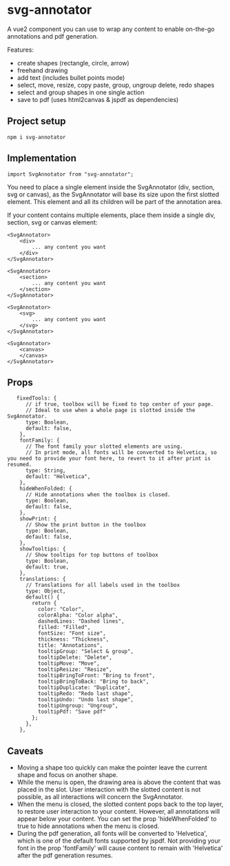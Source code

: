 # svg-annotator
A vue2 component you can use to wrap any content to enable on-the-go annotations and pdf generation.

Features:
- create shapes (rectangle, circle, arrow)
- freehand drawing
- add text (includes bullet points mode)
- select, move, resize, copy paste, group, ungroup delete, redo shapes
- select and group shapes in one single action
- save to pdf (uses html2canvas & jspdf as dependencies)

## Project setup
```
npm i svg-annotator
```

## Implementation
```
import SvgAnnotator from "svg-annotator";
```

You need to place a single element inside the SvgAnnotator (div, section, svg or canvas), as the SvgAnnotator will base its size upon the first slotted element. This element and all its children will be part of the annotation area.

If your content contains multiple elements, place them inside a single div, section, svg or canvas element:

```
<SvgAnnotator>
    <div>
        ... any content you want
    </div>
</SvgAnnotator>

<SvgAnnotator>
    <section>
        ... any content you want
    </section>
</SvgAnnotator>

<SvgAnnotator>
    <svg>
        ... any content you want
    </svg>
</SvgAnnotator>

<SvgAnnotator>
    <canvas>
    </canvas>
</SvgAnnotator>

```

## Props
```
   fixedTools: {
      // if true, toolbox will be fixed to top center of your page. 
      // Ideal to use when a whole page is slotted inside the SvgAnnotator.
      type: Boolean,
      default: false,
    },
    fontFamily: {
      // The font family your slotted elements are using. 
      // In print mode, all fonts will be converted to Helvetica, so you need to provide your font here, to revert to it after print is resumed.
      type: String,
      default: "Helvetica",
    },
    hideWhenFolded: {
      // Hide annotations when the toolbox is closed.
      type: Boolean,
      default: false,
    },
    showPrint: {
      // Show the print button in the toolbox
      type: Boolean,
      default: false,
    },
    showTooltips: {
      // Show tooltips for top buttons of toolbox
      type: Boolean,
      default: true,
    },
    translations: {
      // Translations for all labels used in the toolbox
      type: Object,
      default() {
        return {
          color: "Color",
          colorAlpha: "Color alpha",
          dashedLines: "Dashed lines",
          filled: "Filled",
          fontSize: "Font size",
          thickness: "Thickness",
          title: "Annotations",
          tooltipGroup: "Select & group",
          tooltipDelete: "Delete",
          tooltipMove: "Move",
          tooltipResize: "Resize",
          tooltipBringToFront: "Bring to front",
          tooltipBringToBack: "Bring to back",
          tooltipDuplicate: "Duplicate",
          tooltipRedo: "Redo last shape",
          tooltipUndo: "Undo last shape",
          tooltipUngroup: "Ungroup",
          tooltipPdf: "Save pdf"
        };
      },
    },
```

## Caveats

- Moving a shape too quickly can make the pointer leave the current shape and focus on another shape.<br>
- While the menu is open, the drawing area is above the content that was placed in the slot. User interaction with the slotted content is not possible, as all interactions will concern the SvgAnnotator.<br>
- When the menu is closed, the slotted content pops back to the top layer, to restore user interaction to your content. However, all annotations will appear below your content. You can set the prop 'hideWhenFolded' to true to hide annotations when the menu is closed.<br>
- During the pdf generation, all fonts will be converted to 'Helvetica', which is one of the default fonts supported by jspdf. Not providing your font in the prop 'fontFamily' will cause content to remain with 'Helvetica' after the pdf generation resumes.

